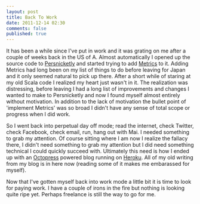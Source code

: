```yaml
---
layout: post
title: Back To Work
date: 2011-12-14 02:30
comments: false
published: true
---
```


It has been a while since I've put in work and it was grating on me after a couple of weeks back in the US of A. Almost automatically I opened up the source code to [Persnicketly](http://persnicketly.com) and started trying to add [Metrics](http://github.com/codahale/metrics) to it. Adding Metrics had long been on my list of things to do before leaving for Japan and it only seemed natural to pick up there. After a short while of staring at my old Scala code I realized my heart just wasn't in it. The realization was distressing, before leaving I had a long list of improvements and changes I wanted to make to Persnicketly and now I found myself almost entirely without motivation. In addition to the lack of motivation the bullet point of 'implement Metrics' was so broad I didn't have any sense of total scope or progress when I did work.

So I went back into perpetual day off mode; read the internet, check Twitter, check Facebook, check email, run, hang out with Mai. I needed something to grab my attention. Of course sitting where I am now I realize the fallacy there, I didn't need something to grab my attention but I did need something technical I could quickly succeed with. Ultimately this need is how I ended up with an [Octopress](http://octopress.org) powered blog running on [Heroku](http://heroku.com). All of my old writing from my blog is in here now (reading some of it makes me embarassed for myself).

Now that I've gotten myself back into work mode a little bit it is time to look for paying work. I have a couple of irons in the fire but nothing is looking quite ripe yet. Perhaps freelance is still the way to go for me.